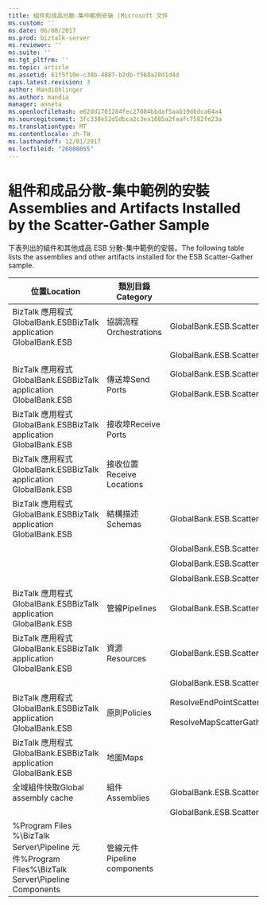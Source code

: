 ```yaml
---
title: 組件和成品分散-集中範例安裝 |Microsoft 文件
ms.custom: ''
ms.date: 06/08/2017
ms.prod: biztalk-server
ms.reviewer: ''
ms.suite: ''
ms.tgt_pltfrm: ''
ms.topic: article
ms.assetid: 61f5f10e-c38b-4887-b2db-f568a28d1d4d
caps.latest.revision: 3
author: MandiOhlinger
ms.author: mandia
manager: anneta
ms.openlocfilehash: e62dd1701284fec27084bbdaf5aab19d6dca64a4
ms.sourcegitcommit: 3fc338e52d5dbca2c3ea1685a2faafc7582fe23a
ms.translationtype: MT
ms.contentlocale: zh-TW
ms.lasthandoff: 12/01/2017
ms.locfileid: "26008055"
---
```

# <a name="assemblies-and-artifacts-installed-by-the-scatter-gather-sample"></a><span data-ttu-id="17cdd-102">組件和成品分散-集中範例的安裝</span><span class="sxs-lookup"><span data-stu-id="17cdd-102">Assemblies and Artifacts Installed by the Scatter-Gather Sample</span></span>
<span data-ttu-id="17cdd-103">下表列出的組件和其他成品 ESB 分散-集中範例的安裝。</span><span class="sxs-lookup"><span data-stu-id="17cdd-103">The following table lists the assemblies and other artifacts installed for the ESB Scatter-Gather sample.</span></span>  
  
|<span data-ttu-id="17cdd-104">位置</span><span class="sxs-lookup"><span data-stu-id="17cdd-104">Location</span></span>|<span data-ttu-id="17cdd-105">類別目錄</span><span class="sxs-lookup"><span data-stu-id="17cdd-105">Category</span></span>|<span data-ttu-id="17cdd-106">名稱和版本的元件</span><span class="sxs-lookup"><span data-stu-id="17cdd-106">Name and version of the component</span></span>|  
|--------------|--------------|---------------------------------------|  
|<span data-ttu-id="17cdd-107">BizTalk 應用程式 GlobalBank.ESB</span><span class="sxs-lookup"><span data-stu-id="17cdd-107">BizTalk application GlobalBank.ESB</span></span>|<span data-ttu-id="17cdd-108">協調流程</span><span class="sxs-lookup"><span data-stu-id="17cdd-108">Orchestrations</span></span>|<span data-ttu-id="17cdd-109">GlobalBank.ESB.ScatterGather.Processes.Broker</span><span class="sxs-lookup"><span data-stu-id="17cdd-109">GlobalBank.ESB.ScatterGather.Processes.Broker</span></span>|  
|||<span data-ttu-id="17cdd-110">GlobalBank.ESB.ScatterGather.Processes.ServiceDispatcher</span><span class="sxs-lookup"><span data-stu-id="17cdd-110">GlobalBank.ESB.ScatterGather.Processes.ServiceDispatcher</span></span>|  
|<span data-ttu-id="17cdd-111">BizTalk 應用程式 GlobalBank.ESB</span><span class="sxs-lookup"><span data-stu-id="17cdd-111">BizTalk application GlobalBank.ESB</span></span>|<span data-ttu-id="17cdd-112">傳送埠</span><span class="sxs-lookup"><span data-stu-id="17cdd-112">Send Ports</span></span>|<span data-ttu-id="17cdd-113">GlobalBank.ESB.ScatterGather.Processes_2.0.0.0_</span><span class="sxs-lookup"><span data-stu-id="17cdd-113">GlobalBank.ESB.ScatterGather.Processes_2.0.0.0_</span></span><br /><br /> <span data-ttu-id="17cdd-114">GlobalBank.ESB.ScatterGather.Processes.ServiceDispatcher_ServiceRequestPort_d98186f1038d4721</span><span class="sxs-lookup"><span data-stu-id="17cdd-114">GlobalBank.ESB.ScatterGather.Processes.ServiceDispatcher_ServiceRequestPort_d98186f1038d4721</span></span>|  
|<span data-ttu-id="17cdd-115">BizTalk 應用程式 GlobalBank.ESB</span><span class="sxs-lookup"><span data-stu-id="17cdd-115">BizTalk application GlobalBank.ESB</span></span>|<span data-ttu-id="17cdd-116">接收埠</span><span class="sxs-lookup"><span data-stu-id="17cdd-116">Receive Ports</span></span>||  
|<span data-ttu-id="17cdd-117">BizTalk 應用程式 GlobalBank.ESB</span><span class="sxs-lookup"><span data-stu-id="17cdd-117">BizTalk application GlobalBank.ESB</span></span>|<span data-ttu-id="17cdd-118">接收位置</span><span class="sxs-lookup"><span data-stu-id="17cdd-118">Receive Locations</span></span>||  
|<span data-ttu-id="17cdd-119">BizTalk 應用程式 GlobalBank.ESB</span><span class="sxs-lookup"><span data-stu-id="17cdd-119">BizTalk application GlobalBank.ESB</span></span>|<span data-ttu-id="17cdd-120">結構描述</span><span class="sxs-lookup"><span data-stu-id="17cdd-120">Schemas</span></span>|<span data-ttu-id="17cdd-121">GlobalBank.ESB.ScatterGather.Schemas.RequestMetaData 2.0.0.0 版</span><span class="sxs-lookup"><span data-stu-id="17cdd-121">GlobalBank.ESB.ScatterGather.Schemas.RequestMetaData Version 2.0.0.0</span></span>|  
|||<span data-ttu-id="17cdd-122">GlobalBank.ESB.ScatterGather.Schemas.AggregatedResponse 2.0.0.0 版</span><span class="sxs-lookup"><span data-stu-id="17cdd-122">GlobalBank.ESB.ScatterGather.Schemas.AggregatedResponse Version 2.0.0.0</span></span>|  
|||<span data-ttu-id="17cdd-123">GlobalBank.ESB.ScatterGather.Schemas.ServiceResponse 2.0.0.0 版</span><span class="sxs-lookup"><span data-stu-id="17cdd-123">GlobalBank.ESB.ScatterGather.Schemas.ServiceResponse Version 2.0.0.0</span></span>|  
|||<span data-ttu-id="17cdd-124">GlobalBank.ESB.ScatterGather.Schemas.ServicePayload 2.0.0.0 版</span><span class="sxs-lookup"><span data-stu-id="17cdd-124">GlobalBank.ESB.ScatterGather.Schemas.ServicePayload Version 2.0.0.0</span></span>|  
|<span data-ttu-id="17cdd-125">BizTalk 應用程式 GlobalBank.ESB</span><span class="sxs-lookup"><span data-stu-id="17cdd-125">BizTalk application GlobalBank.ESB</span></span>|<span data-ttu-id="17cdd-126">管線</span><span class="sxs-lookup"><span data-stu-id="17cdd-126">Pipelines</span></span>|<span data-ttu-id="17cdd-127">GlobalBank.ESB.ScatterGather.Processes.AggregatingPipeline 2.0.0.0 版</span><span class="sxs-lookup"><span data-stu-id="17cdd-127">GlobalBank.ESB.ScatterGather.Processes.AggregatingPipeline Version 2.0.0.0</span></span>|  
|<span data-ttu-id="17cdd-128">BizTalk 應用程式 GlobalBank.ESB</span><span class="sxs-lookup"><span data-stu-id="17cdd-128">BizTalk application GlobalBank.ESB</span></span>|<span data-ttu-id="17cdd-129">資源</span><span class="sxs-lookup"><span data-stu-id="17cdd-129">Resources</span></span>|<span data-ttu-id="17cdd-130">GlobalBank.ESB.ScatterGather.Processes 2.0.0.0 版</span><span class="sxs-lookup"><span data-stu-id="17cdd-130">GlobalBank.ESB.ScatterGather.Processes Version 2.0.0.0</span></span>|  
|||<span data-ttu-id="17cdd-131">GlobalBank.ESB.ScatterGather.Schemas 2.0.0.0 版</span><span class="sxs-lookup"><span data-stu-id="17cdd-131">GlobalBank.ESB.ScatterGather.Schemas Version 2.0.0.0</span></span>|  
|<span data-ttu-id="17cdd-132">BizTalk 應用程式 GlobalBank.ESB</span><span class="sxs-lookup"><span data-stu-id="17cdd-132">BizTalk application GlobalBank.ESB</span></span>|<span data-ttu-id="17cdd-133">原則</span><span class="sxs-lookup"><span data-stu-id="17cdd-133">Policies</span></span>|<span data-ttu-id="17cdd-134">ResolveEndPointScatterGather</span><span class="sxs-lookup"><span data-stu-id="17cdd-134">ResolveEndPointScatterGather</span></span><br /><br /> <span data-ttu-id="17cdd-135">ResolveMapScatterGather</span><span class="sxs-lookup"><span data-stu-id="17cdd-135">ResolveMapScatterGather</span></span>|  
|<span data-ttu-id="17cdd-136">BizTalk 應用程式 GlobalBank.ESB</span><span class="sxs-lookup"><span data-stu-id="17cdd-136">BizTalk application GlobalBank.ESB</span></span>|<span data-ttu-id="17cdd-137">地圖</span><span class="sxs-lookup"><span data-stu-id="17cdd-137">Maps</span></span>||  
|<span data-ttu-id="17cdd-138">全域組件快取</span><span class="sxs-lookup"><span data-stu-id="17cdd-138">Global assembly cache</span></span>|<span data-ttu-id="17cdd-139">組件</span><span class="sxs-lookup"><span data-stu-id="17cdd-139">Assemblies</span></span>|<span data-ttu-id="17cdd-140">GlobalBank.ESB.ScatterGather.Processes 2.0.0.0 版</span><span class="sxs-lookup"><span data-stu-id="17cdd-140">GlobalBank.ESB.ScatterGather.Processes Version 2.0.0.0</span></span>|  
|||<span data-ttu-id="17cdd-141">GlobalBank.ESB.ScatterGather.Schemas 2.0.0.0 版</span><span class="sxs-lookup"><span data-stu-id="17cdd-141">GlobalBank.ESB.ScatterGather.Schemas Version 2.0.0.0</span></span>|  
|<span data-ttu-id="17cdd-142">%Program Files %\\BizTalk Server\Pipeline 元件</span><span class="sxs-lookup"><span data-stu-id="17cdd-142">%Program Files%\\BizTalk Server\Pipeline Components</span></span>|<span data-ttu-id="17cdd-143">管線元件</span><span class="sxs-lookup"><span data-stu-id="17cdd-143">Pipeline components</span></span>||